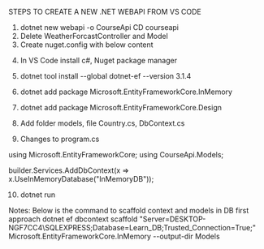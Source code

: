 STEPS TO CREATE A NEW .NET WEBAPI FROM VS CODE

1) dotnet new webapi -o CourseApi
   CD courseapi
2) Delete WeatherForcastController and Model
3) Create nuget.config with below content
<?xml version="1.0" encoding="utf-8"?>
<configuration>
  <packageSources>
    <clear />
    <add key="NuGet Public" value="https://api.nuget.org/v3/index.json" />
  </packageSources>   
</configuration>

4) In VS Code install c#, Nuget package manager

5) dotnet tool install --global dotnet-ef --version 3.1.4

6) dotnet add package Microsoft.EntityFrameworkCore.InMemory

7) dotnet add package Microsoft.EntityFrameworkCore.Design

8) Add folder models, file Country.cs, DbContext.cs

9) Changes to program.cs

using Microsoft.EntityFrameworkCore;
using CourseApi.Models;

builder.Services.AddDbContext<AppDbContext>(x => x.UseInMemoryDatabase("InMemoryDB"));

10) dotnet run


Notes:
Below is the command to scaffold context and models in DB first approach
dotnet ef dbcontext scaffold "Server=DESKTOP-NGF7CC4\SQLEXPRESS;Database=Learn_DB;Trusted_Connection=True;" Microsoft.EntityFrameworkCore.InMemory --output-dir Models
